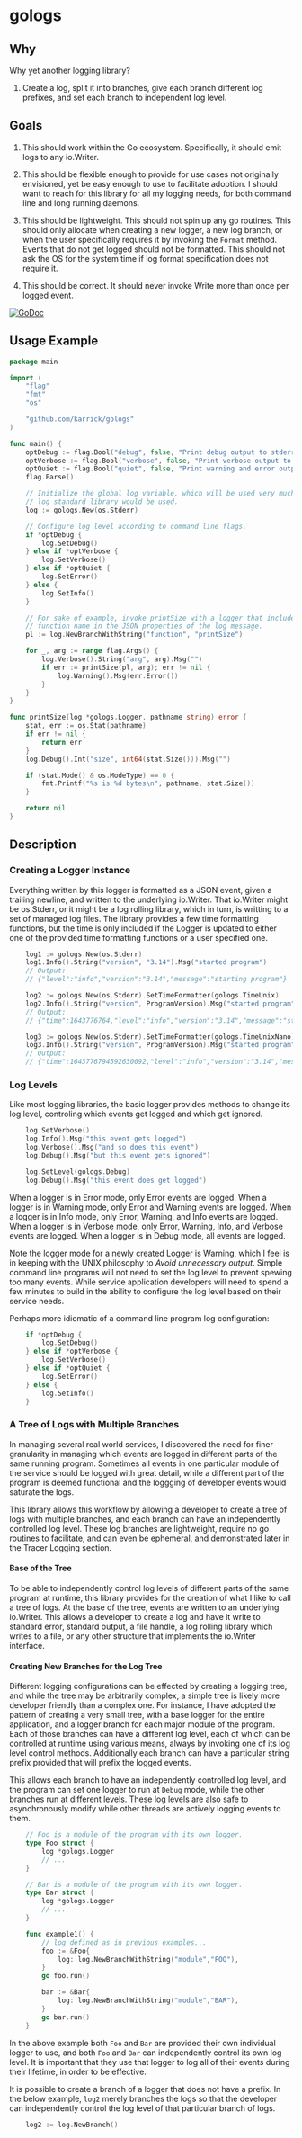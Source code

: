 # gologs

## Why

Why yet another logging library?

1. Create a log, split it into branches, give each branch different
   log prefixes, and set each branch to independent log level.

## Goals

1. This should work within the Go ecosystem. Specifically, it should
   emit logs to any io.Writer.

1. This should be flexible enough to provide for use cases not
   originally envisioned, yet be easy enough to use to facilitate
   adoption. I should want to reach for this library for all my
   logging needs, for both command line and long running daemons.

1. This should be lightweight. This should not spin up any go
   routines. This should only allocate when creating a new logger, a
   new log branch, or when the user specifically requires it by
   invoking the `Format` method. Events that do not get logged should
   not be formatted. This should not ask the OS for the system time if
   log format specification does not require it.

1. This should be correct. It should never invoke Write more than once
   per logged event.

[![GoDoc](https://godoc.org/github.com/karrick/gologs?status.svg)](https://godoc.org/github.com/karrick/gologs)

## Usage Example

```Go
package main

import (
    "flag"
    "fmt"
    "os"

    "github.com/karrick/gologs"
)

func main() {
    optDebug := flag.Bool("debug", false, "Print debug output to stderr")
    optVerbose := flag.Bool("verbose", false, "Print verbose output to stderr")
    optQuiet := flag.Bool("quiet", false, "Print warning and error output to stderr")
    flag.Parse()

    // Initialize the global log variable, which will be used very much like the
    // log standard library would be used.
    log := gologs.New(os.Stderr)

    // Configure log level according to command line flags.
    if *optDebug {
        log.SetDebug()
    } else if *optVerbose {
        log.SetVerbose()
    } else if *optQuiet {
        log.SetError()
    } else {
        log.SetInfo()
    }

    // For sake of example, invoke printSize with a logger that includes the
    // function name in the JSON properties of the log message.
    pl := log.NewBranchWithString("function", "printSize")

    for _, arg := range flag.Args() {
        log.Verbose().String("arg", arg).Msg("")
        if err := printSize(pl, arg); err != nil {
            log.Warning().Msg(err.Error())
        }
    }
}

func printSize(log *gologs.Logger, pathname string) error {
    stat, err := os.Stat(pathname)
    if err != nil {
        return err
    }
    log.Debug().Int("size", int64(stat.Size())).Msg("")

    if (stat.Mode() & os.ModeType) == 0 {
        fmt.Printf("%s is %d bytes\n", pathname, stat.Size())
    }

    return nil
}
```

## Description

### Creating a Logger Instance

Everything written by this logger is formatted as a JSON event, given
a trailing newline, and written to the underlying io.Writer. That
io.Writer might be os.Stderr, or it might be a log rolling library,
which in turn, is writting to a set of managed log files. The library
provides a few time formatting functions, but the time is only
included if the Logger is updated to either one of the provided time
formatting functions or a user specified one.

```Go
    log1 := gologs.New(os.Stderr)
    log1.Info().String("version", "3.14").Msg("started program")
    // Output:
    // {"level":"info","version":"3.14","message":"starting program"}

    log2 := gologs.New(os.Stderr).SetTimeFormatter(gologs.TimeUnix)
    log2.Info().String("version", ProgramVersion).Msg("started program")
    // Output:
    // {"time":1643776764,"level":"info","version":"3.14","message":"starting program"}

    log3 := gologs.New(os.Stderr).SetTimeFormatter(gologs.TimeUnixNano)
    log3.Info().String("version", ProgramVersion).Msg("started program")
    // Output:
    // {"time":1643776794592630092,"level":"info","version":"3.14","message":"starting program"}
```

### Log Levels

Like most logging libraries, the basic logger provides methods to
change its log level, controling which events get logged and which get
ignored.

```Go
    log.SetVerbose()
    log.Info().Msg("this event gets logged")
    log.Verbose().Msg("and so does this event")
    log.Debug().Msg("but this event gets ignored")

    log.SetLevel(gologs.Debug)
    log.Debug().Msg("this event does get logged")
```

When a logger is in Error mode, only Error events are logged. When a
logger is in Warning mode, only Error and Warning events are
logged. When a logger is in Info mode, only Error, Warning, and Info
events are logged. When a logger is in Verbose mode, only Error,
Warning, Info, and Verbose events are logged. When a logger is in
Debug mode, all events are logged.

Note the logger mode for a newly created Logger is Warning, which I
feel is in keeping with the UNIX philosophy to _Avoid unnecessary
output_. Simple command line programs will not need to set the log
level to prevent spewing too many events. While service application
developers will need to spend a few minutes to build in the ability to
configure the log level based on their service needs.

Perhaps more idiomatic of a command line program log configuration:

```Go
    if *optDebug {
        log.SetDebug()
    } else if *optVerbose {
        log.SetVerbose()
    } else if *optQuiet {
        log.SetError()
    } else {
        log.SetInfo()
    }
```

### A Tree of Logs with Multiple Branches

In managing several real world services, I discovered the need for
finer granularity in managing which events are logged in different
parts of the same running program. Sometimes all events in one
particular module of the service should be logged with great detail,
while a different part of the program is deemed functional and the
loggging of developer events would saturate the logs.

This library allows this workflow by allowing a developer to create a
tree of logs with multiple branches, and each branch can have an
independently controlled log level. These log branches are
lightweight, require no go routines to facilitate, and can even be
ephemeral, and demonstrated later in the Tracer Logging section.

#### Base of the Tree

To be able to independently control log levels of different parts of
the same program at runtime, this library provides for the creation of
what I like to call a tree of logs. At the base of the tree, events
are written to an underlying io.Writer. This allows a developer to
create a log and have it write to standard error, standard output, a
file handle, a log rolling library which writes to a file, or any
other structure that implements the io.Writer interface.

#### Creating New Branches for the Log Tree

Different logging configurations can be effected by creating a logging
tree, and while the tree may be arbitrarily complex, a simple tree is
likely more developer friendly than a complex one. For instance, I
have adopted the pattern of creating a very small tree, with a base
logger for the entire application, and a logger branch for each major
module of the program. Each of those branches can have a different log
level, each of which can be controlled at runtime using various means,
always by invoking one of its log level control methods. Additionally
each branch can have a particular string prefix provided that will
prefix the logged events.

This allows each branch to have an independently controlled log level,
and the program can set one logger to run at `Debug` mode, while the
other branches run at different levels. These log levels are also safe
to asynchronously modify while other threads are actively logging
events to them.

```Go
    // Foo is a module of the program with its own logger.
    type Foo struct {
        log *gologs.Logger
        // ...
    }

    // Bar is a module of the program with its own logger.
    type Bar struct {
        log *gologs.Logger
        // ...
    }

    func example1() {
        // log defined as in previous examples...
        foo := &Foo{
            log: log.NewBranchWithString("module","FOO"),
        }
        go foo.run()

        bar := &Bar{
            log: log.NewBranchWithString("module","BAR"),
        }
        go bar.run()
    }
```

In the above example both `Foo` and `Bar` are provided their own
individual logger to use, and both `Foo` and `Bar` can independently
control its own log level. It is important that they use that logger
to log all of their events during their lifetime, in order to be
effective.

It is possible to create a branch of a logger that does not have a
prefix. In the below example, `log2` merely branches the logs so that
the developer can independently control the log level of that
particular branch of logs.

```Go
    log2 := log.NewBranch()
```
